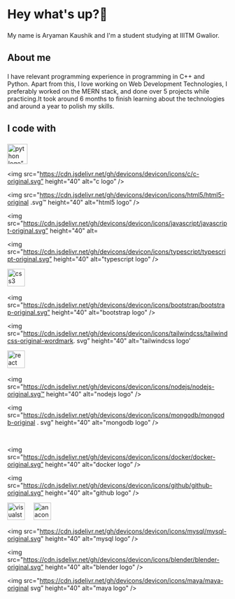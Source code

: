 <h1 align="left">Hey what's up?👋</h1>

###

<p align="left">My name is Aryaman Kaushik and I'm a student studying at IIITM Gwalior.</p>

###

<h2 align="left">About me</h2>

###

<p align="left">I have relevant programming experience in programming in C++ and Python. Apart from this, I love working on Web Development Technologies, I preferably worked on the MERN stack, and done over 5 projects while practicing.It took around 6 months to finish learning about the technologies and around a year to polish my skills. </p>

###

<h2 align="left">I code with</h2>

###

<div align = "left">
<img src="https://cdn.jsdelivr.net/gh/devicons/devicon/icons/python/python-original.svg" height="46" alt="python logo” />
<img width="12" />

<img src="https://cdn.jsdelivr.net/gh/devicons/devicon/icons/c/c-original.svg” height="40" alt="c logo” />
<img width="12" />

<img src="https://cdn.jsdelivr.net/gh/devicons/devicon/icons/html5/html5-original .svg™ height="40" alt="html5 logo” />
<img width="12" />

<img src="https://cdn.jsdelivr.net/gh/devicons/devicon/icons/javascript/javascript-original.svg” height="40" alt=
<img width="12" />

<img src="https://cdn.jsdelivr.net/gh/devicons/devicon/icons/typescript/typescript-original.svg” height="40" alt="typescript logo" />
<img width="12" />

<img src="https://cdn.jsdelivr.net/gh/devicons/devicon/icons/css3/css3-original.svg" height="40" alt="css3 logo" />
<img width="12" />

<img src="https://cdn.jsdelivr.net/gh/devicons/devicon/icons/bootstrap/bootstrap-original.svg” height="40" alt="bootstrap logo" />
<img width="12" />

<img src="https://cdn.jsdelivr.net/gh/devicons/devicon/icons/tailwindcss/tailwindcss-original-wordmark. svg” height="40" alt="tailwindcss logo’
<img width="12" />

<img src="https://cdn.jsdelivr.net/gh/devicons/devicon/icons/react/react-original.svg" height="40" alt="react logo" />
<img width="12" />


<img src="https://cdn.jsdelivr.net/gh/devicons/devicon/icons/nodejs/nodejs-original.svg™ height="40" alt="nodejs logo" />
<img width="12" />

<img src="https://cdn.jsdelivr.net/gh/devicons/devicon/icons/mongodb/mongodb-original . svg” height="40" alt="mongodb logo" />
<img width="12" />

<img src="https://cdn.jsdelivr.net/gh/devicons/devicon/icons/socketio/socketio-original.svg" height="4e" alt="socketio logo" />
<img width="12" />

<img src="https://cdn.jsdelivr.net/gh/devicons/devicon/icons/docker/docker-original.svg” height="40" alt="docker logo” />
<img width="12" />

<img src="https://cdn.jsdelivr.net/gh/devicons/devicon/icons/github/github-original.svg” height="40" alt="github logo" />
<img width="12" />

<img src="https://cdn.jsdelivr.net/gh/devicons/devicon/icons/visualstudio/visualstudio-plain.svg" height="40" alt="visualstudio logo"/>
<img width="12" />

<img src="https://cdn.jsdelivr.net/gh/devicons/devicon/icons/anaconda/anaconda-original. svg" height="40" alt="anaconda logo" />
<img width="12" />

<img src="https://cdn.jsdelivr.net/gh/devicons/devicon/icons/mysql/mysql-original.svg" height="40" alt="mysql logo” />
<img width="12" />

<img src="https://cdn.jsdelivr.net/gh/devicons/devicon/icons/blender/blender-original.svg” height="40" alt="blender logo" />
<img width="12" />

<img src="https://cdn.jsdelivr.net/gh/devicons/devicon/icons/maya/maya-original svg” height="40" alt="maya logo" />
</div>

###

